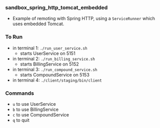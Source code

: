
### sandbox_spring_http_tomcat_embedded

* Example of remoting with Spring HTTP, using a `ServiceRunner` which uses embedded Tomcat.

### To Run

* in terminal 1: `./run_user_service.sh`
    * starts UserService on 5151
* in terminal 2: `./run_billing_service.sh`
    * starts BillingService on 5152
* in terminal 3: `./run_compound_service.sh`
    * starts CompoundService on 5153
* in terminal 4: `./client/staging/bin/client`

### Commands

* `u` to use UserService
* `b` to use BillingService
* `c` to use CompoundService
* `q` to quit

